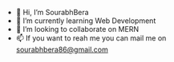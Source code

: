 - 👋 Hi, I’m SourabhBera
- 🌱 I’m currently learning Web Development
- 💞️ I’m looking to collaborate on MERN
- 📫 If you want to reah me you can mail me on sourabhbera86@gmail.com

